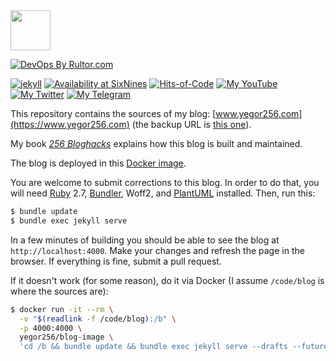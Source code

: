 <img src="https://www.yegor256.com/images/icon.svg" width="64px" height="64px" />

[![DevOps By Rultor.com](https://www.rultor.com/b/yegor256/blog)](https://www.rultor.com/p/yegor256/blog)

[![jekyll](https://github.com/yegor256/blog/actions/workflows/jekyll.yml/badge.svg)](https://github.com/yegor256/blog/actions/workflows/jekyll.yml)
[![Availability at SixNines](https://www.sixnines.io/b/3ba1652f)](https://www.sixnines.io/h/3ba1652f)
[![Hits-of-Code](https://hitsofcode.com/github/yegor256/blog)](https://hitsofcode.com/view/github/yegor256/blog)
[![My YouTube](https://img.shields.io/badge/YouTube-subscribe-active?logo=youtube)](https://www.youtube.com/c/yegor256?sub_confirmation=1)
[![My Twitter](https://img.shields.io/badge/Twitter-follow-active?logo=twitter)](https://twitter.com/intent/follow?screen_name=yegor256)
[![My Telegram](https://img.shields.io/badge/Telegram-subscribe-active?logo=telegram)](https://t.me/yegor256news)

This repository contains the sources of my blog: [www.yegor256.com](https://www.yegor256.com)
(the backup URL is [this one](https://yegor256.github.io/blog)).

My book [_256 Bloghacks_](https://www.yegor256.com/256-bloghacks.html)
explains how this blog is built and maintained.

The blog is deployed in this [Docker image](https://github.com/yegor256/blog-image).

You are welcome to submit corrections to this blog. In order to do that,
you will need [Ruby](https://www.ruby-lang.org/en/) 2.7,
[Bundler](https://bundler.io/),
Woff2,
and [PlantUML](http://plantuml.com/) installed. 
Then, run this:

```bash
$ bundle update
$ bundle exec jekyll serve
```

In a few minutes of building you should be able to see the blog
at `http://localhost:4000`. Make your changes and refresh the page in the browser.
If everything is fine, submit a pull request.

If it doesn't work (for some reason), do it via Docker
(I assume `/code/blog` is where the sources are):

```bash
$ docker run -it --rm \
  -v "$(readlink -f /code/blog):/b" \
  -p 4000:4000 \
  yegor256/blog-image \
  'cd /b && bundle update && bundle exec jekyll serve --drafts --future --trace --host=0.0.0.0'
```
